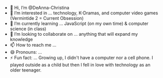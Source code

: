 - 👋 Hi, I’m @DeAnna-Christina
- 👀 I’m interested in ... technology, K-Dramas, and computer video games (Vermintide 2 = Current Obsession)
- 🌱 I’m currently learning ... JavaScript (on my own time) & computer science (in class)
- 💞️ I’m looking to collaborate on ... anything that will expand my knowledge
- 📫 How to reach me ... 
- 😄 Pronouns: ...
- ⚡ Fun fact: ... Growing up, I didn't have a computer nor a cell phone. I played outside as a child but then I fell in love with technology as an older teenager.

<!---
DeAnna-Christina/DeAnna-Christina is a ✨ special ✨ repository because its `README.md` (this file) appears on your GitHub profile.
You can click the Preview link to take a look at your changes.
--->
